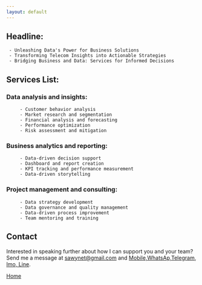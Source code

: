 ```yaml
---
layout: default
---
```


## Headline:

     - Unleashing Data's Power for Business Solutions
     - Transforming Telecom Insights into Actionable Strategies
     - Bridging Business and Data: Services for Informed Decisions

## Services List:

###    Data analysis and insights:
         - Customer behavior analysis
         - Market research and segmentation
         - Financial analysis and forecasting
         - Performance optimization
         - Risk assessment and mitigation

###    Business analytics and reporting:
         - Data-driven decision support
         - Dashboard and report creation
         - KPI tracking and performance measurement
         - Data-driven storytelling

###    Project management and consulting:
         - Data strategy development
         - Data governance and quality management
         - Data-driven process improvement
         - Team mentoring and training

## Contact

Interested in speaking further about how I can support you and your team? Send me a message at [sawynet@gmail.com](mailto:sawynet@gmail.com) and [Mobile,WhatsAp,Telegram, Imo, Line](+201227449076).

[Home](./)
